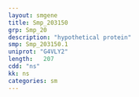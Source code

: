 ```yaml
---
layout: smgene
title: Smp_203150
grp: Smp_20
description: "hypothetical protein"
smp: Smp_203150.1
uniprot: "G4VLY2"
length:   207
cdd: "ns"
kk: ns
categories: sm
---
```

